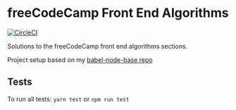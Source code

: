 # freeCodeCamp Front End Algorithms

[![CircleCI](https://circleci.com/gh/j-klassen/free-code-camp-front-end-track/tree/master.svg?style=svg)](https://circleci.com/gh/j-klassen/free-code-camp-front-end-track/tree/master)

Solutions to the freeCodeCamp front end algorithms sections.

Project setup based on my [babel-node-base repo](https://github.com/j-klassen/babel-node-base)

## Tests

To run all tests: `yarn test` or `npm run test`
